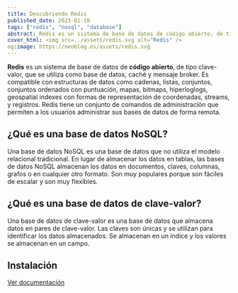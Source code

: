 ```yaml
---
title: Descubriendo Redis
published_date: 2023-01-10
tags: ["redis", "nosql", "database"]
abstract: Redis es un sistema de base de datos de código abierto, de tipo clave-valor, que se utiliza como base de datos, caché y mensaje broker.
cover_html: <img src=../assets/redis.svg alt="Redis" />
og:image: https://neoblog.es/assets/redis.svg
---
```


**Redis** es un sistema de base de datos de **código abierto**, de tipo clave-valor, que se utiliza como base de datos, caché y mensaje broker. Es compatible con estructuras de datos como cadenas, listas, conjuntos, conjuntos ordenados con puntuación, mapas, bitmaps, hiperloglogs, geospatial indexes con formas de representación de coordenadas, streams, y registros. Redis tiene un conjunto de comandos de administración que permiten a los usuarios administrar sus bases de datos de forma remota.

## ¿Qué es una base de datos NoSQL?

Una base de datos NoSQL es una base de datos que no utiliza el modelo relacional tradicional. En lugar de almacenar los datos en tablas, las bases de datos NoSQL almacenan los datos en documentos, claves, columnas, grafos o en cualquier otro formato. Son muy populares porque son fáciles de escalar y son muy flexibles.

## ¿Qué es una base de datos de clave-valor?

Una base de datos de clave-valor es una base de datos que almacena datos en pares de clave-valor. Las claves son únicas y se utilizan para identificar los datos almacenados. Se almacenan en un índice y los valores se almacenan en un campo.

## Instalación

[Ver documentación](https://redis.io/docs/getting-started/installation/)